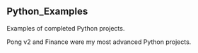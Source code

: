 ## Python_Examples
Examples of completed Python projects.

Pong v2 and Finance were my most advanced Python projects.
